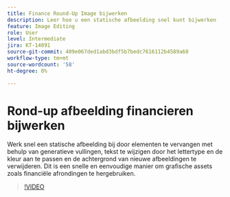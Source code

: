 ```yaml
---
title: Finance Round-Up Image bijwerken
description: Leer hoe u een statische afbeelding snel kunt bijwerken
feature: Image Editing
role: User
level: Intermediate
jira: KT-14891
source-git-commit: 409e067ded1abd3bdf5b7bedc7616112b4589a60
workflow-type: tm+mt
source-wordcount: '58'
ht-degree: 0%

---
```


# Rond-up afbeelding financieren bijwerken

Werk snel een statische afbeelding bij door elementen te vervangen met behulp van generatieve vullingen, tekst te wijzigen door het lettertype en de kleur aan te passen en de achtergrond van nieuwe afbeeldingen te verwijderen. Dit is een snelle en eenvoudige manier om grafische assets zoals financiële afrondingen te hergebruiken.

>[!VIDEO](https://video.tv.adobe.com/v/3427116?quality=12&learn=on&hidetitle=true)
